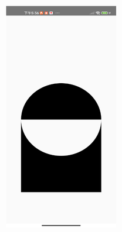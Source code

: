 <img src="https://github.com/jinguangyue/AndroidCustomView/blob/main/images/img.png?raw=true" width="300" height="600">

